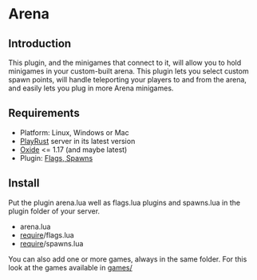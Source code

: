 # Arena

## Introduction

This plugin, and the minigames that connect to it, will allow you to hold minigames in your custom-built arena. This plugin lets you select custom spawn points, will handle teleporting your players to and from the arena, and easily lets you plug in more Arena minigames.

## Requirements

+ Platform: Linux, Windows or Mac
+ [PlayRust](http://playrust.com/) server in its latest version
+ [Oxide](http://rustoxide.com/) <= 1.17 (and maybe latest)
+ Plugin: [Flags, Spawns](https://github.com/Foohx/Oxide-Arena/tree/master/require)

## Install

Put the plugin arena.lua well as flags.lua plugins and spawns.lua in the plugin folder of your server.
+ arena.lua
+ [require](https://github.com/Foohx/Oxide-Arena/tree/master/require)/flags.lua
+ [require](https://github.com/Foohx/Oxide-Arena/tree/master/require)/spawns.lua

You can also add one or more games, always in the same folder. For this look at the games available in [games/](https://github.com/Foohx/Oxide-Arena/tree/master/games)